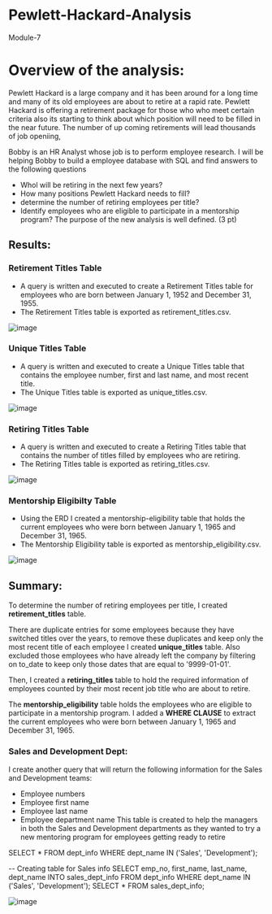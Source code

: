 # Pewlett-Hackard-Analysis
Module-7


# Overview of the analysis:

Pewlett Hackard is a large company and it has been around for a long time and many of its old employees are about to retire at a rapid rate. Pewlett Hackard is offering a retirement package for those who who meet certain criteria also its starting to think about which position will need to be filled in the near future. The number of up coming retirements will lead thousands of job openiing,

Bobby is an HR Analyst whose job is to perform employee research. I will be helping Bobby to build a employee database with SQL and find answers to the following questions
* Whol will be retiring in the next few years?
* How many positions Pewlett Hackard needs to fill?
* determine the number of retiring employees per title?
* Identify employees who are eligible to participate in a mentorship program? 
The purpose of the new analysis is well defined. (3 pt)


## Results:

### Retirement Titles Table
* A query is written and executed to create a Retirement Titles table for employees who are born between January 1, 1952 and December 31, 1955. 
* The Retirement Titles table is exported as retirement_titles.csv. 

![image](https://user-images.githubusercontent.com/105535250/182487599-344319c8-c997-4802-8671-9a099a4b354c.png)


### Unique Titles Table
* A query is written and executed to create a Unique Titles table that contains the employee number, first and last name, and most recent title. 
* The Unique Titles table is exported as unique_titles.csv.

![image](https://user-images.githubusercontent.com/105535250/182487718-bd6ba48c-3e70-46b2-95f2-54357e7918b2.png)


### Retiring Titles Table
* A query is written and executed to create a Retiring Titles table that contains the number of titles filled by employees who are retiring. 
* The Retiring Titles table is exported as retiring_titles.csv.

![image](https://user-images.githubusercontent.com/105535250/182487472-a081c851-f141-4cb1-af57-f7275dcf2cc3.png)


### Mentorship Eligibilty Table
* Using the ERD I created a mentorship-eligibility table that holds the current employees who were born between January 1, 1965 and December 31, 1965.
* The Mentorship Eligibility table is exported as mentorship_eligibility.csv.

![image](https://user-images.githubusercontent.com/105535250/182487264-f0e77ad4-7051-410d-89f7-98bdfe7da36f.png)


## Summary:

To determine the number of retiring employees per title, I created **retirement_titles** table. 

There are duplicate entries for some employees because they have switched titles over the years, to remove these duplicates and keep only the most recent title of each employee I created **unique_titles** table. Also excluded those employees who have already left the company by filtering on to_date to keep only those dates that are equal to '9999-01-01'.
 
Then, I created a **retiring_titles** table to hold the required information of employees counted by their most recent job title who are about to retire.

The **mentorship_eligibility** table holds the employees who are eligible to participate in a mentorship program. I added a **WHERE CLAUSE**  to extract the current employees who were born between January 1, 1965 and December 31, 1965.

### Sales and Development Dept:
I create another query that will return the following information for the Sales and Development teams:
* Employee numbers
* Employee first name
* Employee last name
* Employee department name
This table is created to help the managers in both the Sales and Development departments as they wanted to try a new mentoring program for employees getting ready to retire

SELECT *
FROM dept_info
WHERE dept_name IN ('Sales', 'Development');

-- Creating table for Sales info
SELECT emp_no,
first_name,
last_name,
dept_name
INTO sales_dept_info
FROM dept_info
WHERE dept_name IN ('Sales', 'Development');
SELECT * FROM sales_dept_info;

![image](https://user-images.githubusercontent.com/105535250/182495458-2479e4a8-20f3-479f-baf5-0533f23b33cc.png)


